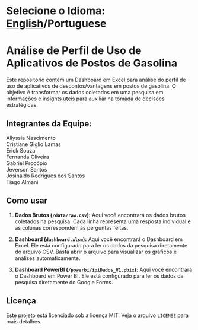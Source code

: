 # Selecione o Idioma: [English](/README.md)/Portuguese

# Análise de Perfil de Uso de Aplicativos de Postos de Gasolina

Este repositório contém um Dashboard em Excel para análise do perfil de uso de aplicativos de descontos/vantagens em postos de gasolina. O objetivo é transformar os dados coletados em uma pesquisa em informações e insights úteis para auxiliar na tomada de decisões estratégicas.

## Integrantes da Equipe:

Allyssia Nascimento </br>
Cristiane Giglio Lamas</br>
Erick Souza</br>
Fernanda Oliveira</br>
Gabriel Procópio</br>
Jeverson Santos</br>
Josinaldo Rodrigues dos Santos</br>
Tiago Almani</br>

## Como usar

1. **Dados Brutos (`/data/raw.csv`):** Aqui você encontrará os dados brutos coletados na pesquisa. Cada linha representa uma resposta individual e as colunas correspondem às perguntas feitas.

2. **Dashboard (`dashboard.xlsm`):** Aqui você encontrará o Dashboard em Excel. Ele está configurado para ler os dados da pesquisa diretamente do arquivo CSV. Basta abrir o arquivo para visualizar os gráficos e análises automaticamente.

3. **Dashboard PowerBI (`/powerbi/ipiDados_V1.pbix`):** Aqui você encontrará o Dashboard em Power BI. Ele está configurado para ler os dados da pesquisa diretamente do Google Forms.

## Licença

Este projeto está licenciado sob a licença MIT. Veja o arquivo `LICENSE` para mais detalhes.
